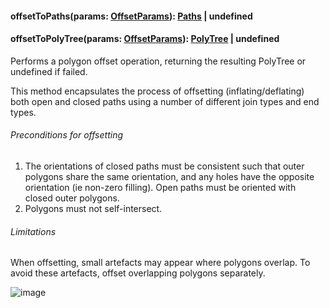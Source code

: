 #### offsetToPaths(params: [OffsetParams](./OffsetParams.md)): [Paths](../shared/Paths.md) | undefined
#### offsetToPolyTree(params: [OffsetParams](./OffsetParams.md)): [PolyTree](../shared/PolyTree.md) | undefined

Performs a polygon offset operation, returning the resulting PolyTree or undefined if failed.

This method encapsulates the process of offsetting (inflating/deflating) both open and closed paths using a number of different join types
and end types.

###### Preconditions for offsetting

1. The orientations of closed paths must be consistent such that outer polygons share the same orientation, and any holes have the opposite orientation
(ie non-zero filling). Open paths must be oriented with closed outer polygons.
2. Polygons must not self-intersect.

###### Limitations

When offsetting, small artefacts may appear where polygons overlap. To avoid these artefacts, offset overlapping polygons separately.

![image](https://user-images.githubusercontent.com/6306796/28290136-77a0f8a0-6b45-11e7-8fdd-a5a5570b96a7.png)
